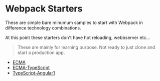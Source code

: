 # Webpack Starters

These are simple bare minumum samples to start with Webpack in difference technology combinations.

At this point these starters don't have hot reloading, webbserver etc...

> These are mainly for learning purpose. Not ready to just clone and start a production app.

- [ECMA](/ECMA5/readme.md)
- [ECMA-TypeScript](ECMA-TypeScript/readme.md)
- [TypeScript-Angular1](TypeScript-Angular1/readme.md)
